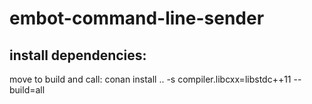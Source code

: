 # embot-command-line-sender

## install dependencies:
move to build and call:
conan install .. -s compiler.libcxx=libstdc++11 --build=all

